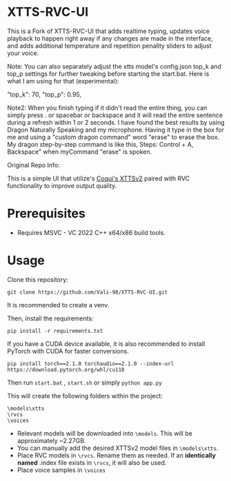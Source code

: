 # XTTS-RVC-UI

This is a Fork of XTTS-RVC-UI that adds realtime typing, updates voice playback to happen right away if any changes are made in the interface, and adds additional temperature and repetition penality sliders to adjust your voice. 

Note: You can also separately adjust the xtts model's config.json top_k and top_p settings for further tweaking before starting the start.bat. Here is what I am using for that (experimental):

"top_k": 70,
"top_p": 0.95,

Note2: When you finish typing if it didn't read the entire thing, you can simply press . or spacebar or backspace and it will read the entire sentence during a refresh within 1 or 2 seconds. I have found the best results by using Dragon Naturally Speaking and my microphone. Having it type in the box for me and using a "custom dragon command" word "erase" to erase the box. My dragon step-by-step command is like this, Steps: Control + A, Backspace" when myCommand "erase" is spoken.

Original Repo Info:

This is a simple UI that utilize's [Coqui's XTTSv2](https://github.com/coqui-ai/TTS) paired with RVC functionality to improve output quality.

# Prerequisites

- Requires MSVC - VC 2022 C++ x64/x86 build tools.

# Usage

Clone this repository:

```
git clone https://github.com/Vali-98/XTTS-RVC-UI.git
```

It is recommended to create a venv.

Then, install the requirements:

```
pip install -r requirements.txt
```

If you have a CUDA device available, it is also recommended to install PyTorch with CUDA for faster conversions.

```
pip install torch==2.1.0 torchaudio==2.1.0 --index-url https://download.pytorch.org/whl/cu118
```

Then run `start.bat` , `start.sh` or simply `python app.py`

This will create the following folders within the project:

```
\models\xtts
\rvcs
\voices
```
- Relevant models will be downloaded into `\models`. This will be approximately ~2.27GB.
- You can manually add the desired XTTSv2 model files in `\models\xtts`.
- Place RVC models in `\rvcs`. Rename them as needed. If an **identically named** .index file exists in `\rvcs`, it will also be used.
- Place voice samples in `\voices`

